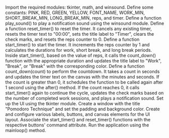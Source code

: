 Import the required modules: tkinter, math, and winsound.
Define some constants: PINK, RED, GREEN, YELLOW, FONT_NAME, WORK_MIN, SHORT_BREAK_MIN, LONG_BREAK_MIN, reps, and timer.
Define a function play_sound() to play a notification sound using the winsound module.
Define a function reset_timer() to reset the timer. It cancels any existing timer, resets the timer text to "00:00", sets the title label to "Timer", clears the check marks, and resets the reps counter to 0.
Define a function start_timer() to start the timer. It increments the reps counter by 1 and calculates the durations for work, short break, and long break periods.
Inside start_timer(), based on the value of reps, it calls the count_down() function with the appropriate duration and updates the title label to "Work", "Break", or "Break" with the corresponding color.
Define a function count_down(count) to perform the countdown. It takes a count in seconds and updates the timer text on the canvas with the minutes and seconds. If the count is greater than 0, it schedules the function to be called again after 1 second using the after() method. If the count reaches 0, it calls start_timer() again to continue the cycle, updates the check marks based on the number of completed work sessions, and plays a notification sound.
Set up the UI using the tkinter module. Create a window with the title "Pomodoro Technique" and set the padding and background color.
Create and configure various labels, buttons, and canvas elements for the UI layout.
Associate the start_timer() and reset_timer() functions with the respective buttons' command attribute.
Run the application using the mainloop() method.
